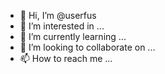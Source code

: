 - 👋 Hi, I’m @userfus
- 👀 I’m interested in ...
- 🌱 I’m currently learning ...
- 💞️ I’m looking to collaborate on ...
- 📫 How to reach me ...

<!---
userfus/userfus is a ✨ special ✨ repository because its `README.md` (this file) appears on your GitHub profile.
You can click the Preview link to take a look at your changes.
--->
